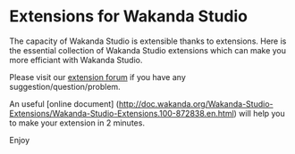 # Extensions for Wakanda Studio

The capacity of Wakanda Studio is extensible thanks to extensions. Here is the essential collection of Wakanda Studio extensions which can make you more efficiant with Wakanda Studio.


Please visit our [extension forum](http://forum.wakanda.org/forumdisplay.php?27-Studio-Extensions) if you have any suggestion/question/problem.

An useful [online document] (http://doc.wakanda.org/Wakanda-Studio-Extensions/Wakanda-Studio-Extensions.100-872838.en.html) will help you to make your extension in 2 minutes.

Enjoy
